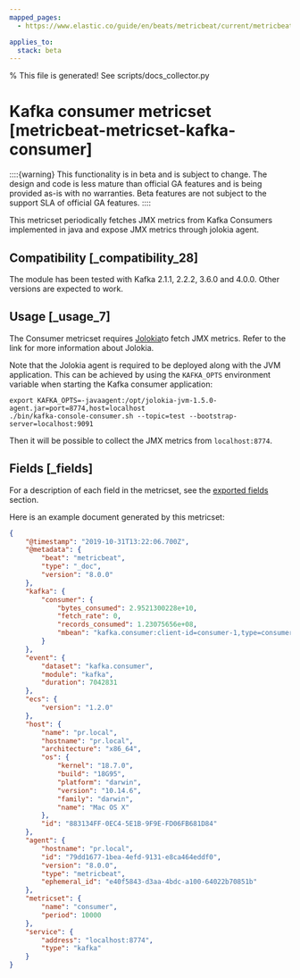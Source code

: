 ```yaml
---
mapped_pages:
  - https://www.elastic.co/guide/en/beats/metricbeat/current/metricbeat-metricset-kafka-consumer.html

applies_to:
  stack: beta
---
```


% This file is generated! See scripts/docs_collector.py

# Kafka consumer metricset [metricbeat-metricset-kafka-consumer]

::::{warning}
This functionality is in beta and is subject to change. The design and code is less mature than official GA features and is being provided as-is with no warranties. Beta features are not subject to the support SLA of official GA features.
::::


This metricset periodically fetches JMX metrics from Kafka Consumers implemented in java and expose JMX metrics through jolokia agent.


## Compatibility [_compatibility_28]

The module has been tested with Kafka 2.1.1, 2.2.2, 3.6.0 and 4.0.0. Other versions are expected to work.

## Usage [_usage_7]

The Consumer metricset requires [Jolokia](/reference/metricbeat/metricbeat-module-jolokia.md)to fetch JMX metrics. Refer to the link for more information about Jolokia.

Note that the Jolokia agent is required to be deployed along with the JVM application. This can be achieved by using the `KAFKA_OPTS` environment variable when starting the Kafka consumer application:

```shell
export KAFKA_OPTS=-javaagent:/opt/jolokia-jvm-1.5.0-agent.jar=port=8774,host=localhost
./bin/kafka-console-consumer.sh --topic=test --bootstrap-server=localhost:9091
```

Then it will be possible to collect the JMX metrics from `localhost:8774`.

## Fields [_fields]

For a description of each field in the metricset, see the [exported fields](/reference/metricbeat/exported-fields-kafka.md) section.

Here is an example document generated by this metricset:

```json
{
    "@timestamp": "2019-10-31T13:22:06.700Z",
    "@metadata": {
        "beat": "metricbeat",
        "type": "_doc",
        "version": "8.0.0"
    },
    "kafka": {
        "consumer": {
            "bytes_consumed": 2.9521300228e+10,
            "fetch_rate": 0,
            "records_consumed": 1.23075656e+08,
            "mbean": "kafka.consumer:client-id=consumer-1,type=consumer-fetch-manager-metrics"
        }
    },
    "event": {
        "dataset": "kafka.consumer",
        "module": "kafka",
        "duration": 7042831
    },
    "ecs": {
        "version": "1.2.0"
    },
    "host": {
        "name": "pr.local",
        "hostname": "pr.local",
        "architecture": "x86_64",
        "os": {
            "kernel": "18.7.0",
            "build": "18G95",
            "platform": "darwin",
            "version": "10.14.6",
            "family": "darwin",
            "name": "Mac OS X"
        },
        "id": "883134FF-0EC4-5E1B-9F9E-FD06FB681D84"
    },
    "agent": {
        "hostname": "pr.local",
        "id": "79dd1677-1bea-4efd-9131-e8ca464eddf0",
        "version": "8.0.0",
        "type": "metricbeat",
        "ephemeral_id": "e40f5843-d3aa-4bdc-a100-64022b70851b"
    },
    "metricset": {
        "name": "consumer",
        "period": 10000
    },
    "service": {
        "address": "localhost:8774",
        "type": "kafka"
    }
}
```
